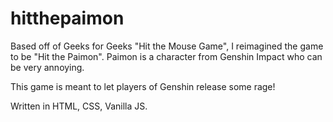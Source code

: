 # hitthepaimon
Based off of Geeks for Geeks "Hit the Mouse Game", I reimagined the game to be "Hit the Paimon". Paimon is a character from Genshin Impact who can be very annoying. 

This game is meant to let players of Genshin release some rage!

Written in HTML, CSS, Vanilla JS.
